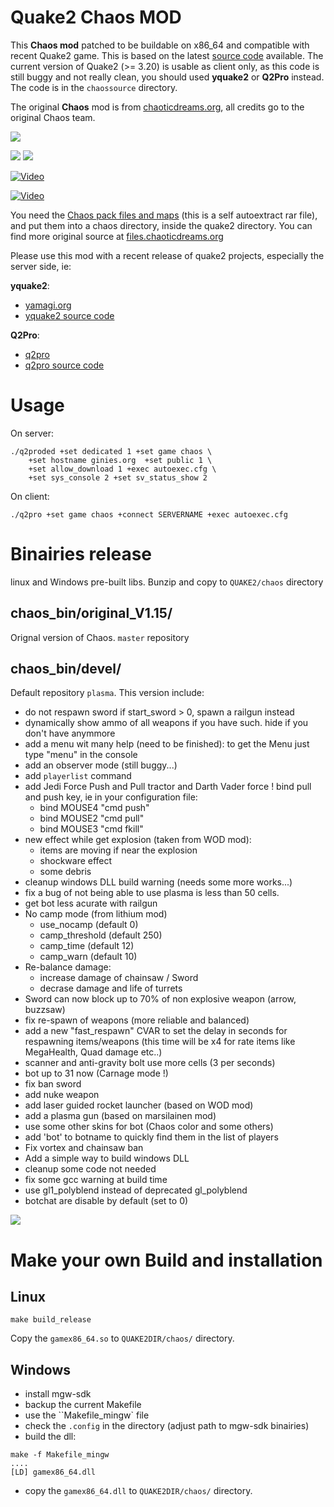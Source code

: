 # Quake2 Chaos MOD

This **Chaos mod** patched to be buildable on x86_64 and compatible with recent Quake2 game.
This is based on the latest [source code](https://files.chaoticdreams.org/Chaos/ChaosDM/chaosdm_114b4src.zip) available.
The current version of Quake2 (>= 3.20) is usable as client only, as this code is still buggy and not really clean, you should used **yquake2** or **Q2Pro** instead. The code is in the ``chaossource`` directory.

The original **Chaos** mod is from [chaoticdreams.org](https://chaoticdreams.org/q2chaos/), all credits go to the original Chaos team.

![](images/chaos.jpg)

![](images/nuke.gif)
![](images/ammo_status.jpg)

[![Video](https://i.ytimg.com/vi/Yjb_YpavBUE/hqdefault.jpg)](https://www.youtube.com/watch?v=Yjb_YpavBUE)

[![Video](https://i.ytimg.com/vi/-80LPgSuP6w/hqdefault.jpg)](https://www.youtube.com/watch?v=-80LPgSuP6w)


You need the [Chaos pack files and maps](https://files.chaoticdreams.org/Chaos/ChaosDM/q2chaos.exe) (this is a self autoextract rar file), and put them into a chaos directory, inside the quake2 directory.
You can find more original source at [files.chaoticdreams.org](https://files.chaoticdreams.org/Chaos/ChaosDM/)

Please use this mod with a recent release of quake2 projects, especially the server side, ie:

**yquake2**:
* [yamagi.org](https://www.yamagi.org/quake2/)
* [yquake2 source code](https://github.com/yquake2/yquake2)

**Q2Pro**:
* [q2pro](https://skuller.net/q2pro/)
* [q2pro source code](https://github.com/skullernet/q2pro)


# Usage

On server:
```
./q2proded +set dedicated 1 +set game chaos \
    +set hostname ginies.org  +set public 1 \
    +set allow_download 1 +exec autoexec.cfg \
    +set sys_console 2 +set sv_status_show 2
```

On client:
```
./q2pro +set game chaos +connect SERVERNAME +exec autoexec.cfg
```

# Binairies release

linux and Windows pre-built libs.
Bunzip and copy to ``QUAKE2/chaos`` directory


## chaos_bin/original_V1.15/

Orignal version of Chaos. ``master`` repository

## chaos_bin/devel/

Default repository ``plasma``.
This version include:

* do not respawn sword if start_sword > 0, spawn a railgun instead
* dynamically show ammo of all weapons if you have such. hide if you don't have anymmore
* add a menu wit many help (need to be finished): to get the Menu just type "menu" in the console
* add an observer mode (still buggy...)
* add ```playerlist``` command
* add Jedi Force Push and Pull tractor and Darth Vader force ! bind pull and push key, ie in your configuration file:
    * bind MOUSE4 "cmd push"
    * bind MOUSE2 "cmd pull"
    * bind MOUSE3 "cmd fkill"
* new effect while get explosion (taken from WOD mod):
    * items are moving if near the explosion
    * shockware effect
    * some debris
* cleanup windows DLL build warning (needs some more works...)
* fix a bug of not being able to use plasma is less than 50 cells.
* get bot less acurate with railgun
* No camp mode (from lithium mod)
    * use_nocamp (default 0)
    * camp_threshold (default 250)
    * camp_time (default 12)
    * camp_warn (default 10)
* Re-balance damage:
    * increase damage of chainsaw / Sword
    * decrase damage and life of turrets
* Sword can now block up to 70% of non explosive weapon (arrow, buzzsaw)
* fix re-spawn of weapons (more reliable and balanced)
* add a new "fast_respawn" CVAR to set the delay in seconds for respawning items/weapons (this time will be x4 for rate items like MegaHealth, Quad damage etc..)
* scanner and anti-gravity bolt use more cells (3 per seconds)
* bot up to 31 now (Carnage mode !)
* fix ban sword
* add nuke weapon
* add laser guided rocket launcher (based on WOD mod)
* add a plasma gun (based on marsilainen mod)
* use some other skins for bot (Chaos color and some others)
* add 'bot' to botname to quickly find them in the list of players
* Fix vortex and chainsaw ban
* Add a simple way to build windows DLL
* cleanup some code not needed
* fix some gcc warning at build time
* use gl1_polyblend instead of deprecated gl_polyblend
* botchat are disable by default (set to 0)


![](images/plasma.jpg)

# Make your own Build and installation

## Linux

```
make build_release
```

Copy the ``gamex86_64.so`` to ``QUAKE2DIR/chaos/`` directory. 

## Windows

* install mgw-sdk
* backup the current Makefile
* use the ``Makefile_mingw` file
* check the ``.config`` in the directory (adjust path to mgw-sdk binairies)
* build the dll:
```
make -f Makefile_mingw
....
[LD] gamex86_64.dll
```
* copy the ``gamex86_64.dll`` to ``QUAKE2DIR/chaos/`` directory.
